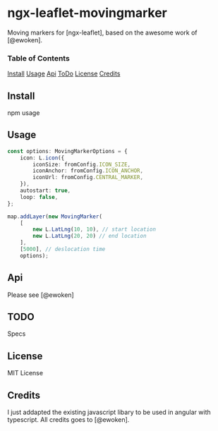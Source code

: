 # ngx-leaflet-movingmarker
Moving markers for [ngx-leaflet], based on the awesome work of [@ewoken].

### Table of Contents
[Install](*install)
[Usage](*usage)
[Api](*api)
[ToDo](*todo)
[License](*license)
[Credits](*credits)

## Install
npm usage

## Usage
```ts
const options: MovingMarkerOptions = {
    icon: L.icon({
        iconSize: fromConfig.ICON_SIZE,
        iconAnchor: fromConfig.ICON_ANCHOR,
        iconUrl: fromConfig.CENTRAL_MARKER,
    }),
    autostart: true,
    loop: false,
};

map.addLayer(new MovingMarker(
    [
        new L.LatLng(10, 10), // start location
        new L.LatLng(20, 20) // end location
    ],
    [5000], // deslocation time
    options);
```

## Api
Please see [@ewoken]

## TODO
Specs

## License
MIT License

## Credits
I just addapted the existing javascript libary to be used in angular with typescript.
All credits goes to [@ewoken].